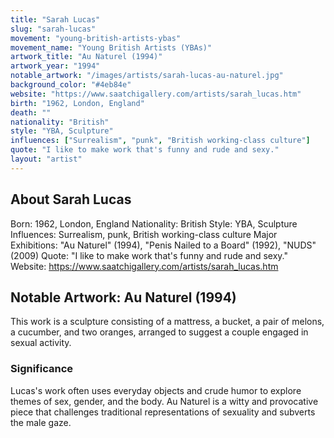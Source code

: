 ```yaml
---
title: "Sarah Lucas"
slug: "sarah-lucas"
movement: "young-british-artists-ybas"
movement_name: "Young British Artists (YBAs)"
artwork_title: "Au Naturel (1994)"
artwork_year: "1994"
notable_artwork: "/images/artists/sarah-lucas-au-naturel.jpg"
background_color: "#4eb84e"
website: "https://www.saatchigallery.com/artists/sarah_lucas.htm"
birth: "1962, London, England"
death: ""
nationality: "British"
style: "YBA, Sculpture"
influences: ["Surrealism", "punk", "British working-class culture"]
quote: "I like to make work that's funny and rude and sexy."
layout: "artist"
---
```


## About Sarah Lucas

Born: 1962, London, England Nationality: British Style: YBA, Sculpture Influences: Surrealism, punk, British working-class culture Major Exhibitions: "Au Naturel" (1994), "Penis Nailed to a Board" (1992), "NUDS" (2009) Quote: "I like to make work that's funny and rude and sexy." Website: https://www.saatchigallery.com/artists/sarah_lucas.htm

## Notable Artwork: Au Naturel (1994)

This work is a sculpture consisting of a mattress, a bucket, a pair of melons, a cucumber, and two oranges, arranged to suggest a couple engaged in sexual activity.

### Significance

Lucas's work often uses everyday objects and crude humor to explore themes of sex, gender, and the body. Au Naturel is a witty and provocative piece that challenges traditional representations of sexuality and subverts the male gaze.
